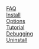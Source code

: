 [FAQ](GmailDelayFAQ_8.md) <br />
[Install](GmailDelaySendInstall_8.md)  <br />
[Options](GmailDelaySendOptions_8.md)  <br />
[Tutorial](GmailDelaySendFirstMessage_8.md)  <br />
[Debugging](GmailDelaySendDebugging_8.md)  <br />
[Uninstall](GmailDelaySendUninstall_8.md)  <br />
